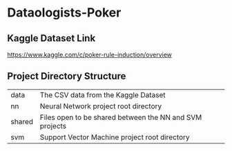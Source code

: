 # Dataologists-Poker

## Kaggle Dataset Link
https://www.kaggle.com/c/poker-rule-induction/overview

## Project Directory Structure

<table>
    <tr>
        <td>data</td>
        <td>The CSV data from the Kaggle Dataset</td>
    </tr>
    <tr>
        <td>nn</td>
        <td>Neural Network project root directory</td>
    </tr>
        <tr>
        <td>shared</td>
        <td>Files open to be shared between the NN and SVM projects</td>
    </tr>
        <tr>
        <td>svm</td>
        <td>Support Vector Machine project root directory</td>
    </tr>
</table>